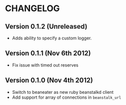 # CHANGELOG

## Version 0.1.2 (Unreleased)

 * Adds ability to specify a custom logger.

## Version 0.1.1 (Nov 6th 2012)

 * Fix issue with timed out reserves

## Version 0.1.0 (Nov 4th 2012)

 * Switch to beaneater as new ruby beanstalkd client
 * Add support for array of connections in `beanstalk_url`
